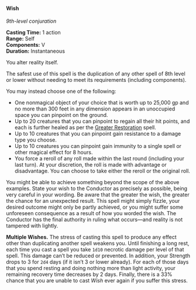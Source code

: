 #### Wish
<!-- markdownlint-disable link-image-reference-definitions -->
[_metadata_:spell_name]:- "Wish"
[_metadata_:spell_level]:- "9"
[_metadata_:spell_school]:- "conjuration"
[_metadata_:ritual]:- "false"
[_metadata_:casting_time_amount]:- "1"
[_metadata_:casting_time_unit]:- "action"
[_metadata_:range]:- "Self"
[_metadata_:target]:- "reality"
[_metadata_:components_verbal]:- "true"
[_metadata_:components_somatic]:- "false"
[_metadata_:components_material]:- "false"
[_metadata_:duration]:- "Instantaneous"
[_metadata_:concentration]:- "false"
[_metadata_:damage_formula]:- "1d10 × spell level"
[_metadata_:damage_type]:- "necrotic"
[_metadata_:compared_to_wotc_srd_5.1]:- "mechanics_same_wording_different"
[_metadata_:compared_to_a5e_srd]:- "mechanics_same_wording_different"
<!-- markdownlint-disable-next-line no-emphasis-as-heading -->
_9th-level conjuration_

**Casting Time:** 1 action \
**Range:** Self \
**Components:** V \
**Duration:** Instantaneous

You alter reality itself.

The safest use of this spell is the duplication of any other spell of 8th level or lower without needing to meet its requirements (including components).

You may instead choose one of the following:

- One nonmagical object of your choice that is worth up to 25,000 gp and no more than 300 feet in any dimension appears in an unoccupied space you can pinpoint on the ground.
- Up to 20 creatures that you can pinpoint to regain all their hit points, and each is further healed as per the [Greater Restoration](#Greater_Restoration_greater_restoration) spell.
- Up to 10 creatures that you can pinpoint gain resistance to a damage type you choose.
- Up to 10 creatures you can pinpoint gain immunity to a single spell or other magical effect for 8 hours.
- You force a reroll of any roll made within the last round (including your last turn).
  At your discretion, the roll is made with advantage or disadvantage.
  You can choose to take either the reroll or the original roll.

You might be able to achieve something beyond the scope of the above examples.
State your wish to the Conductor as precisely as possible, being very careful in your wording.
Be aware that the greater the wish, the greater the chance for an unexpected result.
This spell might simply fizzle, your desired outcome might only be partly achieved, or you might suffer some unforeseen consequence as a result of how you worded the wish.
The Conductor has the final authority in ruling what occurs—and reality is not tampered with lightly.

**Multiple Wishes.**
The stress of casting this spell to produce any effect other than duplicating another spell weakens you.
Until finishing a long rest, each time you cast a spell you take `1d10` necrotic damage per level of that spell.
This damage can’t be reduced or prevented.
In addition, your Strength drops to 3 for `2d4` days (if it isn’t 3 or lower already).
For each of those days that you spend resting and doing nothing more than light activity, your remaining recovery time decreases by 2 days.
Finally, there is a 33% chance that you are unable to cast _Wish_ ever again if you suffer this stress.
